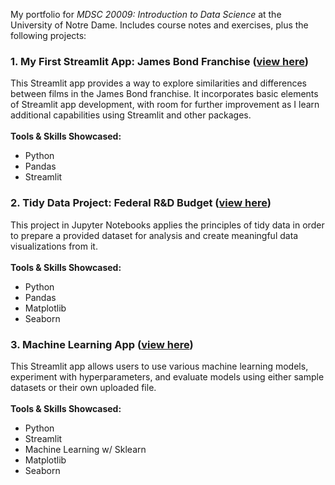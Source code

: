 My portfolio for *MDSC 20009: Introduction to Data Science* at the University of Notre Dame. Includes course notes and exercises, plus the following projects:

### 1. My First Streamlit App: James Bond Franchise ([view here](https://github.com/cozette-brown/BROWN-Data-Science-Portfolio/tree/45df5288c5c65b926761bc3010556b5a969bd744/basic_streamlit_app))
This Streamlit app provides a way to explore similarities and differences between films in the James Bond franchise. It incorporates basic elements of Streamlit app development, with room for further improvement as I learn additional capabilities using Streamlit and other packages. <br><br>
**Tools & Skills Showcased:**
* Python
* Pandas
* Streamlit

### 2. Tidy Data Project: Federal R&D Budget ([view here](https://github.com/cozette-brown/BROWN-Data-Science-Portfolio/tree/45df5288c5c65b926761bc3010556b5a969bd744/TidyData-Project))
This project in Jupyter Notebooks applies the principles of tidy data in order to prepare a provided dataset for analysis and create meaningful data visualizations from it.<br><br>
**Tools & Skills Showcased:**
* Python
* Pandas
* Matplotlib
* Seaborn

### 3. Machine Learning App ([view here](https://github.com/cozette-brown/BROWN-Data-Science-Portfolio/tree/main/MLStreamlitApp))
This Streamlit app allows users to use various machine learning models, experiment with hyperparameters, and evaluate models using either sample datasets or their own uploaded file.<br><br>
**Tools & Skills Showcased:**
* Python
* Streamlit
* Machine Learning w/ Sklearn
* Matplotlib
* Seaborn
